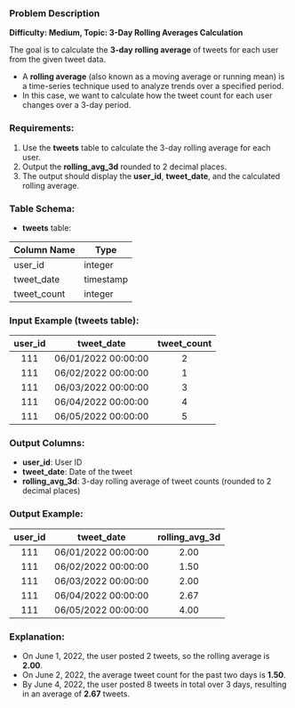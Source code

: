 ### Problem Description

**Difficulty: Medium, Topic: 3-Day Rolling Averages Calculation**

The goal is to calculate the **3-day rolling average** of tweets for each user from the given tweet data.

- A **rolling average** (also known as a moving average or running mean) is a time-series technique used to analyze trends over a specified period.
- In this case, we want to calculate how the tweet count for each user changes over a 3-day period.

### Requirements:
1. Use the **tweets** table to calculate the 3-day rolling average for each user.
2. Output the **rolling_avg_3d** rounded to 2 decimal places.
3. The output should display the **user_id**, **tweet_date**, and the calculated rolling average.

### Table Schema:

- **tweets** table:

| Column Name  | Type      |
|--------------|-----------|
| user_id      | integer   |
| tweet_date   | timestamp |
| tweet_count  | integer   |

### Input Example (tweets table):

| user_id | tweet_date          | tweet_count |
|:-------:|:-------------------:|:-----------:|
| 111     | 06/01/2022 00:00:00 | 2           |
| 111     | 06/02/2022 00:00:00 | 1           |
| 111     | 06/03/2022 00:00:00 | 3           |
| 111     | 06/04/2022 00:00:00 | 4           |
| 111     | 06/05/2022 00:00:00 | 5           |

### Output Columns:
- **user_id**: User ID
- **tweet_date**: Date of the tweet
- **rolling_avg_3d**: 3-day rolling average of tweet counts (rounded to 2 decimal places)

### Output Example:

| user_id | tweet_date          | rolling_avg_3d |
|:-------:|:-------------------:|:--------------:|
| 111     | 06/01/2022 00:00:00 | 2.00           |
| 111     | 06/02/2022 00:00:00 | 1.50           |
| 111     | 06/03/2022 00:00:00 | 2.00           |
| 111     | 06/04/2022 00:00:00 | 2.67           |
| 111     | 06/05/2022 00:00:00 | 4.00           |

### Explanation:
- On June 1, 2022, the user posted 2 tweets, so the rolling average is **2.00**.
- On June 2, 2022, the average tweet count for the past two days is **1.50**.
- By June 4, 2022, the user posted 8 tweets in total over 3 days, resulting in an average of **2.67** tweets.

